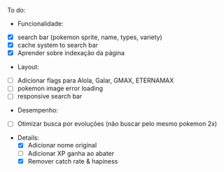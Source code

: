 To do:

 - Funcionalidade:
  - [x] search bar (pokemon sprite, name, types, variety)
  - [x] cache system to search bar
  - [x] Aprender sobre indexação da página

 - Layout:
  - [ ] Adicionar flags para Alola, Galar, GMAX, ETERNAMAX
  - [ ] pokemon image error loading
  - [ ] responsive search bar

 - Desempenho:
  - [ ] Otimizar busca por evoluções (não buscar pelo mesmo pokemon 2x)

 - Details:
   - [x] Adicionar nome original
   - [ ] Adicionar XP ganha ao abater
   - [x] Remover catch rate & hapiness
